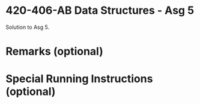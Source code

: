 420-406-AB Data Structures - Asg 5
==================================

Solution to Asg 5.

# Remarks (optional)

# Special Running Instructions (optional)
